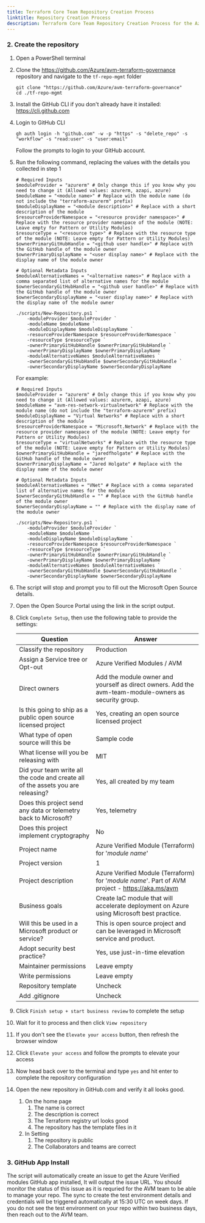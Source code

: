```yaml
---
title: Terraform Core Team Repository Creation Process
linktitle: Repository Creation Process
description: Terraform Core Team Repository Creation Process for the Azure Verified Modules (AVM) program
---
```


### 2. Create the repository

1. Open a PowerShell terminal
1. Clone the <https://github.com/Azure/avm-terraform-governance> repository and navigate to the `tf-repo-mgmt` folder

    ```pwsh
    git clone "https://github.com/Azure/avm-terraform-governance"
    cd ./tf-repo-mgmt
    ```

1. Install the GitHub CLI if you don't already have it installed: <https://cli.github.com>
1. Login to GitHub CLI

    ```pwsh
    gh auth login -h "github.com" -w -p "https" -s "delete_repo" -s "workflow" -s "read:user" -s "user:email"
    ```

    Follow the prompts to login to your GitHub account.

1. Run the following command, replacing the values with the details you collected in step 1

    ```pwsh
    # Required Inputs
    $moduleProvider = "azurerm" # Only change this if you know why you need to change it (Allowed values: azurerm, azapi, azure)
    $moduleName = "<module name>" # Replace with the module name (do not include the "terraform-azurerm" prefix)
    $moduleDisplayName = "<module description>" # Replace with a short description of the module
    $resourceProviderNamespace = "<resource provider namespace>" # Replace with the resource provider namespace of the module (NOTE: Leave empty for Pattern or Utility Modules)
    $resourceType = "<resource type>" # Replace with the resource type of the module (NOTE: Leave empty for Pattern or Utility Modules)
    $ownerPrimaryGitHubHandle = "<github user handle>" # Replace with the GitHub handle of the module owner
    $ownerPrimaryDisplayName = "<user display name>" # Replace with the display name of the module owner

    # Optional Metadata Inputs
    $moduleAlternativeNames = "<alternative names>" # Replace with a comma separated list of alternative names for the module
    $ownerSecondaryGitHubHandle = "<github user handle>" # Replace with the GitHub handle of the module owner
    $ownerSecondaryDisplayName = "<user display name>" # Replace with the display name of the module owner

    ./scripts/New-Repository.ps1 `
        -moduleProvider $moduleProvider `
        -moduleName $moduleName `
        -moduleDisplayName $moduleDisplayName `
        -resourceProviderNamespace $resourceProviderNamespace `
        -resourceType $resourceType `
        -ownerPrimaryGitHubHandle $ownerPrimaryGitHubHandle `
        -ownerPrimaryDisplayName $ownerPrimaryDisplayName `
        -moduleAlternativeNames $moduleAlternativeNames `
        -ownerSecondaryGitHubHandle $ownerSecondaryGitHubHandle `
        -ownerSecondaryDisplayName $ownerSecondaryDisplayName

    ```

    For example:

    ```pwsh
    # Required Inputs
    $moduleProvider = "azurerm" # Only change this if you know why you need to change it (Allowed values: azurerm, azapi, azure)
    $moduleName = "avm-res-network-virtualnetwork" # Replace with the module name (do not include the "terraform-azurerm" prefix)
    $moduleDisplayName = "Virtual Networks" # Replace with a short description of the module
    $resourceProviderNamespace = "Microsoft.Network" # Replace with the resource provider namespace of the module (NOTE: Leave empty for Pattern or Utility Modules)
    $resourceType = "virtualNetworks" # Replace with the resource type of the module (NOTE: Leave empty for Pattern or Utility Modules)
    $ownerPrimaryGitHubHandle = "jaredfholgate" # Replace with the GitHub handle of the module owner
    $ownerPrimaryDisplayName = "Jared Holgate" # Replace with the display name of the module owner

    # Optional Metadata Inputs
    $moduleAlternativeNames = "VNet" # Replace with a comma separated list of alternative names for the module
    $ownerSecondaryGitHubHandle = "" # Replace with the GitHub handle of the module owner
    $ownerSecondaryDisplayName = "" # Replace with the display name of the module owner

    ./scripts/New-Repository.ps1 `
        -moduleProvider $moduleProvider `
        -moduleName $moduleName `
        -moduleDisplayName $moduleDisplayName `
        -resourceProviderNamespace $resourceProviderNamespace `
        -resourceType $resourceType `
        -ownerPrimaryGitHubHandle $ownerPrimaryGitHubHandle `
        -ownerPrimaryDisplayName $ownerPrimaryDisplayName `
        -moduleAlternativeNames $moduleAlternativeNames `
        -ownerSecondaryGitHubHandle $ownerSecondaryGitHubHandle `
        -ownerSecondaryDisplayName $ownerSecondaryDisplayName

    ```

1. The script will stop and prompt you to fill out the Microsoft Open Source details.
1. Open the Open Source Portal using the link in the script output.
1. Click `Complete Setup`, then use the following table to provide the settings:

    | Question | Answer |
    | --- | --- |
    | Classify the repository | Production |
    | Assign a Service tree or Opt-out | Azure Verified Modules / AVM |
    | Direct owners | Add the module owner and yourself as direct owners. Add the avm-team-module-owners as security group. |
    | Is this going to ship as a public open source licensed project | Yes, creating an open source licensed project |
    | What type of open source will this be | Sample code |
    | What license will you be releasing with | MIT |
    | Did your team write all the code and create all of the assets you are releasing? | Yes, all created by my team |
    | Does this project send any data or telemetry back to Microsoft? | Yes, telemetry |
    | Does this project implement cryptography | No |
    | Project name | Azure Verified Module (Terraform) for '*module name*' |
    | Project version | 1 |
    | Project description | Azure Verified Module (Terraform) for '*module name*'. Part of AVM project - <https://aka.ms/avm> |
    | Business goals | Create IaC module that will accelerate deployment on Azure using Microsoft best practice. |
    | Will this be used in a Microsoft product or service? | This is open source project and can be leveraged in Microsoft service and product. |
    | Adopt security best practice? | Yes, use just-in-time elevation |
    | Maintainer permissions | Leave empty |
    | Write permissions | Leave empty |
    | Repository template | Uncheck |
    | Add .gitignore | Uncheck |

1. Click `Finish setup + start business review` to complete the setup
1. Wait for it to process and then click `View repository`
1. If you don't see the `Elevate your access` button, then refresh the browser window
1. Click `Elevate your access` and follow the prompts to elevate your access
1. Now head back over to the terminal and type `yes` and hit enter to complete the repository configuration
1. Open the new repository in GitHub.com and verify it all looks good.
    1. On the home page
        1. The name is correct
        1. The description is correct
        1. The Terraform registry url looks good
        1. The repository has the template files in it
    1. In Setting
        1. The repository is public
        1. The Collaborators and teams are correct

### 3. GitHub App Install

The script will automatically create an issue to get the Azure Verified modules GitHub app installed,
It will output the issue URL.
You should monitor the status of this issue as it is requried for the AVM team to be able to manage your repo.
The sync to create the test environment details and credentials will be triggered automatically at 15:30 UTC on week days.
If you do not see the test environment on your repo within two business days, then reach out to the AVM team.
